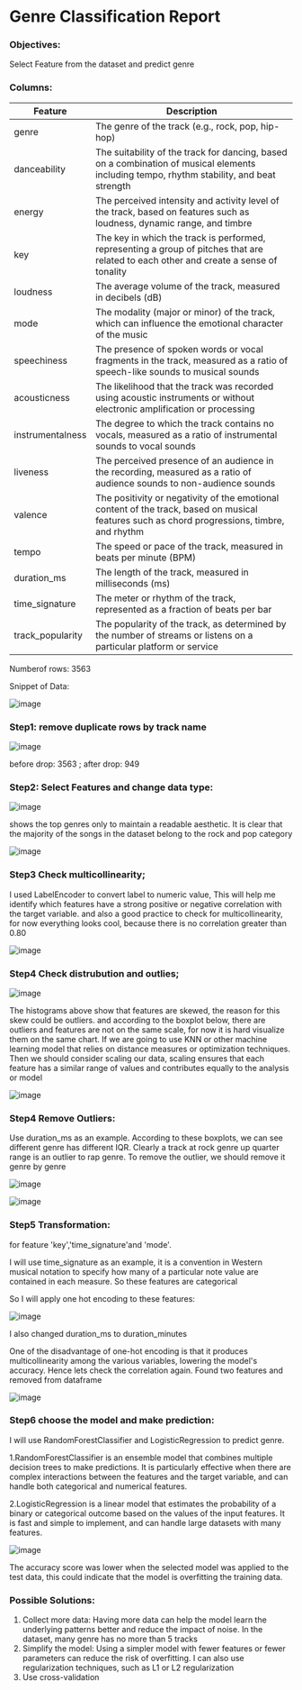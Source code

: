 # Genre Classification Report

### Objectives:

Select Feature from the dataset and predict genre


### Columns:
| Feature | Description |
| --- | --- |
| genre | The genre of the track (e.g., rock, pop, hip-hop) |
| danceability | The suitability of the track for dancing, based on a combination of musical elements including tempo, rhythm stability, and beat strength |
| energy | The perceived intensity and activity level of the track, based on features such as loudness, dynamic range, and timbre |
| key | The key in which the track is performed, representing a group of pitches that are related to each other and create a sense of tonality |
| loudness | The average volume of the track, measured in decibels (dB) |
| mode | The modality (major or minor) of the track, which can influence the emotional character of the music |
| speechiness | The presence of spoken words or vocal fragments in the track, measured as a ratio of speech-like sounds to musical sounds |
| acousticness | The likelihood that the track was recorded using acoustic instruments or without electronic amplification or processing |
| instrumentalness | The degree to which the track contains no vocals, measured as a ratio of instrumental sounds to vocal sounds |
| liveness | The perceived presence of an audience in the recording, measured as a ratio of audience sounds to non-audience sounds |
| valence | The positivity or negativity of the emotional content of the track, based on musical features such as chord progressions, timbre, and rhythm |
| tempo | The speed or pace of the track, measured in beats per minute (BPM) |
| duration_ms | The length of the track, measured in milliseconds (ms) |
| time_signature | The meter or rhythm of the track, represented as a fraction of beats per bar |
| track_popularity | The popularity of the track, as determined by the number of streams or listens on a particular platform or service |

Numberof rows: 3563

Snippet of Data:

![image](https://user-images.githubusercontent.com/93886913/230718076-c6162ab0-5ba5-44aa-8b9b-888a83ba37f7.png)

### Step1: remove duplicate rows by track name

![image](https://user-images.githubusercontent.com/93886913/230718243-3666eace-501b-4e0d-8684-16b298c5b896.png)

before drop:  3563 ; 
after drop:  949

### Step2: Select Features and change data type:

![image](https://user-images.githubusercontent.com/93886913/230718301-6f517849-5687-4dcb-9f81-512c16d1108d.png)

 shows the top genres only to maintain a readable aesthetic. It is clear that the majority of the songs in the dataset belong to the rock and pop category
 
 ![image](https://user-images.githubusercontent.com/93886913/230718345-f47561a8-baff-437e-b350-f123a545da2c.png)

### Step3 Check multicollinearity;

I used LabelEncoder to convert label to numeric value,  This will help me identify which features have a strong positive or negative correlation with the target variable. and also a good practice to check for multicollinearity, for now everything looks cool, because there is no correlation greater than 0.80

![image](https://user-images.githubusercontent.com/93886913/230718401-df3c2da0-2f3b-4620-ab6c-8571d8dd89ee.png)

### Step4 Check distrubution and outlies;

![image](https://user-images.githubusercontent.com/93886913/230718431-4753ded1-0403-4dae-a645-d3f2a41b1977.png)

The histograms above show that features are skewed, the reason for this skew could be outliers. and according to the boxplot below, there are outliers and features are not on the same scale, for now it is hard visualize them on the same chart. If we are going to use KNN or other machine learning model that relies on distance measures or optimization techniques. Then we should consider scaling our data, scaling ensures that each feature has a similar range of values and contributes equally to the analysis or model

![image](https://user-images.githubusercontent.com/93886913/230718492-dad83305-bb0f-4e6c-92ee-c1eae36b6fdd.png)

### Step4 Remove Outliers:

Use duration_ms as an example. According to these boxplots, we can see different genre has different IQR. Clearly a track at rock genre up quarter range is an outlier to rap genre. To remove the outlier, we should remove it genre by genre 

![image](https://user-images.githubusercontent.com/93886913/230720005-847b96b6-a532-4065-94c5-719d0bc99ee0.png)

![image](https://user-images.githubusercontent.com/93886913/230720172-278a250c-d02e-488d-8a69-0f659b75ce43.png)

### Step5 Transformation:

for feature 'key','time_signature'and 'mode'.

I will use time_signature as an example,  it is a convention in Western musical notation to specify how many of a particular note value are contained in each measure. So these features are categorical 

So I will apply one hot encoding to these features:

![image](https://user-images.githubusercontent.com/93886913/230720224-dcac6960-9cc7-4999-aaf5-61160ea0fe75.png)

I also changed duration_ms to duration_minutes

One of the disadvantage of one-hot encoding is that it produces multicollinearity among the various variables, lowering the model's accuracy. Hence lets check the correlation again. Found two features and removed from dataframe

![image](https://user-images.githubusercontent.com/93886913/230720268-4bec68dd-7da3-4fbb-86a8-f5400a337af6.png)

### Step6 choose the model and make prediction:

I will use RandomForestClassifier and LogisticRegression to predict genre.

1.RandomForestClassifier is an ensemble model that combines multiple decision trees to make predictions. It is particularly effective when there are complex interactions between the features and the target variable, and can handle both categorical and numerical features. 

2.LogisticRegression is a linear model that estimates the probability of a binary or categorical outcome based on the values of the input features. It is fast and simple to implement, and can handle large datasets with many features. 

![image](https://user-images.githubusercontent.com/93886913/230721295-0b07d450-7e6d-4bf7-8b2a-34886adc3a62.png)

The accuracy score was lower when the selected model was applied to the test data,  this could indicate that the model is overfitting the training data.

### Possible Solutions:

1. Collect more data: Having more data can help the model learn the underlying patterns better and reduce the impact of noise. In the dataset, many genre has no more than 5 tracks
2. Simplify the model: Using a simpler model with fewer features or fewer parameters can reduce the risk of overfitting. I can also use regularization techniques, such as L1 or L2 regularization
3. Use cross-validation

